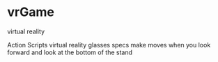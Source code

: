 # vrGame
virtual reality

Action Scripts virtual reality glasses specs make moves when you look forward and look at the bottom of the stand
